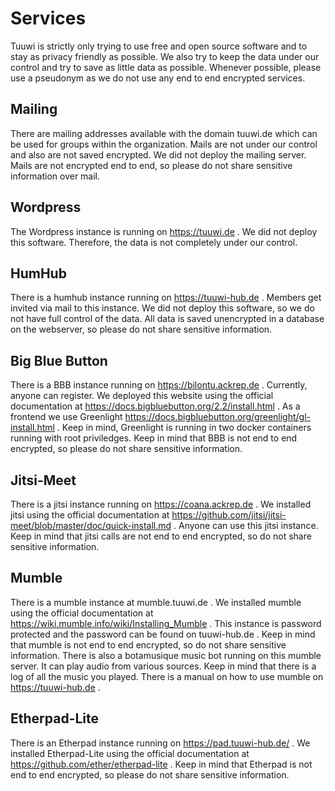 # Services

Tuuwi is strictly only trying to use free and open source software and to stay as privacy friendly as possible. We also try to keep the data under our control and try to save as little data as possible. Whenever possible, please use a pseudonym as we do not use any end to end encrypted services.

## Mailing

There are mailing addresses available with the domain tuuwi.de which can be used for groups within the organization. Mails are not under our control and also are not saved encrypted. We did not deploy the mailing server. Mails are not encrypted end to end, so please do not share sensitive information over mail.

## Wordpress

The Wordpress instance is running on https://tuuwi.de . We did not deploy this software. Therefore, the data is not completely under our control.

## HumHub

There is a humhub instance running on https://tuuwi-hub.de . Members get invited via mail to this instance. We did not deploy this software, so we do not have full control of the data. All data is saved unencrypted in a database on the webserver, so please do not share sensitive information.

## Big Blue Button

There is a BBB instance running on https://bilontu.ackrep.de . Currently, anyone can register. We deployed this website using the official documentation at https://docs.bigbluebutton.org/2.2/install.html . As a frontend we use Greenlight https://docs.bigbluebutton.org/greenlight/gl-install.html . Keep in mind, Greenlight is running in two docker containers running with root priviledges. Keep in mind that BBB is not end to end encrypted, so please do not share sensitive information.

## Jitsi-Meet

There is a jitsi instance running on https://coana.ackrep.de . We installed jitsi using the official documentation at https://github.com/jitsi/jitsi-meet/blob/master/doc/quick-install.md . Anyone can use this jitsi instance. Keep in mind that jitsi calls are not end to end encrypted, so do not share sensitive information.

## Mumble

There is a mumble instance at mumble.tuuwi.de . We installed mumble using the official documentation at https://wiki.mumble.info/wiki/Installing_Mumble . This instance is password protected and the password can be found on tuuwi-hub.de . Keep in mind that mumble is not end to end encrypted, so do not share sensitive information. There is also a botamusique music bot running on this mumble server. It can play audio from various sources. Keep in mind that there is a log of all the music you played. There is a manual on how to use mumble on https://tuuwi-hub.de .

## Etherpad-Lite

There is an Etherpad instance running on https://pad.tuuwi-hub.de/ . We installed Etherpad-Lite using the official documentation at https://github.com/ether/etherpad-lite . Keep in mind that Etherpad is not end to end encrypted, so please do not share sensitive information.

